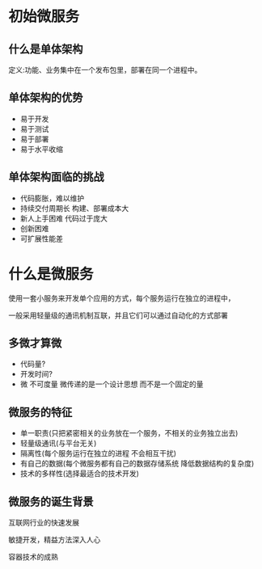 # 初始微服务

## 什么是单体架构

定义:功能、业务集中在一个发布包里，部署在同一个进程中。

## 单体架构的优势

* 易于开发
* 易于测试
* 易于部署
* 易于水平收缩

## 单体架构面临的挑战

* 代码膨胀，难以维护
* 持续交付周期长 构建、部署成本大
* 新人上手困难  代码过于庞大
* 创新困难
* 可扩展性能差

# 什么是微服务

使用一套小服务来开发单个应用的方式，每个服务运行在独立的进程中，

一般采用轻量级的通讯机制互联，并且它们可以通过自动化的方式部署

## 多微才算微 

* 代码量?
* 开发时间?
* 微 不可度量  微传递的是一个设计思想 而不是一个固定的量

## 微服务的特征

- 单一职责(只把紧密相关的业务放在一个服务，不相关的业务独立出去)
- 轻量级通讯(与平台无关)
- 隔离性(每个服务运行在独立的进程 不会相互干扰)
- 有自己的数据(每个微服务都有自己的数据存储系统 降低数据结构的复杂度)
- 技术的多样性(选择最适合的技术开发)

## 微服务的诞生背景

互联网行业的快速发展

敏捷开发，精益方法深入人心

容器技术的成熟

